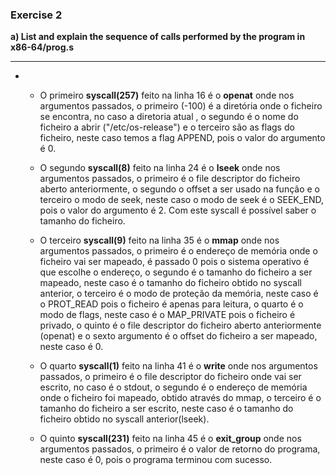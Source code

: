 ### Exercise 2

**a) List and explain the sequence of calls performed by the program in x86-64/prog.s**

----

-
    - O primeiro **syscall(257)** feito na linha 16 é o **openat** onde nos argumentos passados, o primeiro (-100) é a diretória onde o ficheiro se encontra, no caso a diretoria atual , o segundo é o nome do ficheiro a abrir ("/etc/os-release") e o terceiro são as flags do ficheiro, neste caso temos a flag APPEND, pois o valor do argumento é 0.

    - O segundo **syscall(8)** feito na linha 24 é o **lseek** onde nos argumentos passados, o primeiro é o file descriptor do ficheiro aberto anteriormente, o segundo o offset a ser usado na função e o terceiro o modo de seek, neste caso o modo de seek é o SEEK_END, pois o valor do argumento é 2. Com este syscall é possível saber o tamanho do ficheiro.

    - O terceiro **syscall(9)** feito na linha 35 é o **mmap** onde nos argumentos passados, o primeiro é o endereço de memória onde o ficheiro vai ser mapeado, é passado 0 pois o sistema operativo é que escolhe o endereço, o segundo é o tamanho do ficheiro a ser mapeado, neste caso é o tamanho do ficheiro obtido no syscall anterior, o terceiro é o modo de proteção da memória, neste caso é o PROT_READ pois o ficheiro é apenas para leitura, o quarto é o modo de flags, neste caso é o MAP_PRIVATE pois o ficheiro é privado, o quinto é o file descriptor do ficheiro aberto anteriormente (openat) e o sexto argumento é o offset do ficheiro a ser mapeado, neste caso é 0.

    - O quarto **syscall(1)** feito na linha 41 é o **write** onde nos argumentos passados, o primeiro é o file descriptor do ficheiro onde vai ser escrito, no caso é o stdout, o segundo é o endereço de memória onde o ficheiro foi mapeado, obtido através do mmap, o terceiro é o tamanho do ficheiro a ser escrito, neste caso é o tamanho do ficheiro obtido no syscall anterior(lseek).

    - O quinto **syscall(231)** feito na linha 45 é o **exit_group** onde nos argumentos passados, o primeiro é o valor de retorno do programa, neste caso é 0, pois o programa terminou com sucesso.
